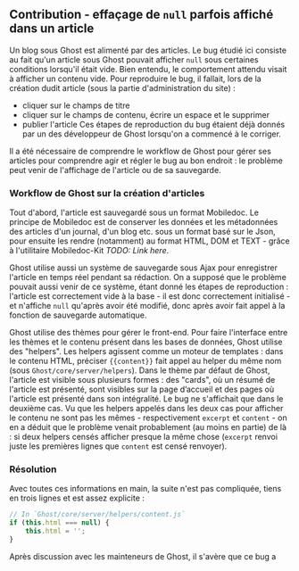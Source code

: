## Contribution - effaçage de `null` parfois affiché dans un article
Un blog sous Ghost est alimenté par des articles. Le bug étudié ici consiste
au fait qu'un article sous Ghost pouvait afficher `null` sous certaines
conditions lorsqu'il était vide. Bien entendu, le comportement attendu visait à
afficher un contenu vide. Pour reproduire le bug, il fallait, lors de la
création dudit article (sous la partie d'administration du site) :
- cliquer sur le champs de titre
- cliquer sur le champs de contenu, écrire un espace et le supprimer
- publier l'article
Ces étapes de reproduction du bug étaient déjà donnés par un des développeur de
Ghost lorsqu'on a commencé à le corriger.

Il a été nécessaire de comprendre le workflow de Ghost pour gérer ses articles
pour comprendre agir et régler le bug au bon endroit : le problème peut venir de
l'affichage de l'article ou de sa sauvegarde.  

### Workflow de Ghost sur la création d'articles
Tout d'abord, l'article est sauvegardé sous un format Mobiledoc. Le principe de
Mobiledoc est de conserver les données et les métadonnées des articles d'un
journal, d'un blog etc. sous un format basé sur le Json, pour ensuite les rendre
(notamment) au format HTML, DOM et TEXT - grâce à l'utilitaire Mobiledoc-Kit *TODO: Link here*.

Ghost utilise aussi un système de sauvegarde sous Ajax pour enregistrer
l'article en temps réel pendant sa rédaction. On a supposé que le problème
pouvait aussi venir de ce système, étant donné les étapes de reproduction :
l'article est correctement vide à la base - il est donc correctement initialisé -
et n'affiche `null` qu'après avoir été modifié, donc après avoir fait appel à la
fonction de sauvegarde automatique.

Ghost utilise des thèmes pour gérer le front-end. Pour faire l'interface entre
les thèmes et le contenu présent dans les bases de données, Ghost utilise des
"helpers". Les helpers agissent comme un moteur de templates : dans le contenu
HTML, préciser `{{content}}` fait appel au helper du même nom (sous
`Ghost/core/server/helpers`). Dans le thème par défaut de Ghost, l'article est
visible sous plusieurs formes : des "cards", où un résumé de l'article est
présenté, sont visibles sur la page d’accueil et des pages où l'article est
présenté dans son intégralité. Le bug ne s'affichait que dans le deuxième cas.
Vu que les helpers appelés dans les deux cas pour afficher le contenu ne sont
pas les mêmes - respectivement `excerpt` et `content` - on en a déduit que le
problème venait probablement (au moins en partie) de là : si deux helpers censés
afficher presque la même chose (`excerpt` renvoi juste les premières lignes que
`content` est censé renvoyer).

### Résolution
Avec toutes ces informations en main, la suite n'est pas compliquée, tiens en
trois lignes et est assez explicite :
``` javascript
// In `Ghost/core/server/helpers/content.js`
if (this.html === null) {
    this.html = '';
}
```
Après discussion avec les mainteneurs de Ghost, il s'avère que ce bug a
